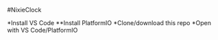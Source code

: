 #NixieClock

*Install VS Code
**Install PlatformIO
*Clone/download this repo
*Open with VS Code/PlatformIO